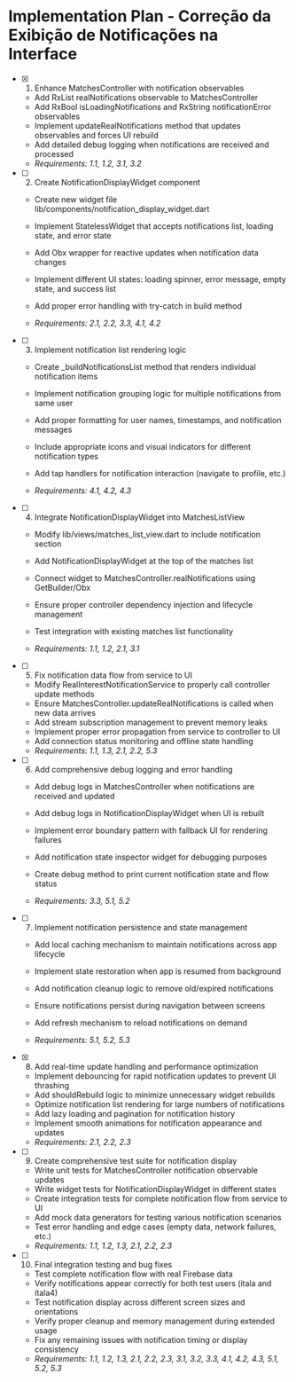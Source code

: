 # Implementation Plan - Correção da Exibição de Notificações na Interface

- [x] 1. Enhance MatchesController with notification observables


  - Add RxList<RealNotificationModel> realNotifications observable to MatchesController
  - Add RxBool isLoadingNotifications and RxString notificationError observables
  - Implement updateRealNotifications method that updates observables and forces UI rebuild
  - Add detailed debug logging when notifications are received and processed
  - _Requirements: 1.1, 1.2, 3.1, 3.2_



- [ ] 2. Create NotificationDisplayWidget component
  - Create new widget file lib/components/notification_display_widget.dart
  - Implement StatelessWidget that accepts notifications list, loading state, and error state
  - Add Obx wrapper for reactive updates when notification data changes
  - Implement different UI states: loading spinner, error message, empty state, and success list

  - Add proper error handling with try-catch in build method
  - _Requirements: 2.1, 2.2, 3.3, 4.1, 4.2_

- [ ] 3. Implement notification list rendering logic
  - Create _buildNotificationsList method that renders individual notification items
  - Implement notification grouping logic for multiple notifications from same user
  - Add proper formatting for user names, timestamps, and notification messages


  - Include appropriate icons and visual indicators for different notification types
  - Add tap handlers for notification interaction (navigate to profile, etc.)
  - _Requirements: 4.1, 4.2, 4.3_

- [ ] 4. Integrate NotificationDisplayWidget into MatchesListView
  - Modify lib/views/matches_list_view.dart to include notification section


  - Add NotificationDisplayWidget at the top of the matches list
  - Connect widget to MatchesController.realNotifications using GetBuilder/Obx
  - Ensure proper controller dependency injection and lifecycle management
  - Test integration with existing matches list functionality
  - _Requirements: 1.1, 1.2, 2.1, 3.1_


- [ ] 5. Fix notification data flow from service to UI
  - Modify RealInterestNotificationService to properly call controller update methods
  - Ensure MatchesController.updateRealNotifications is called when new data arrives
  - Add stream subscription management to prevent memory leaks
  - Implement proper error propagation from service to controller to UI
  - Add connection status monitoring and offline state handling
  - _Requirements: 1.1, 1.3, 2.1, 2.2, 5.3_



- [ ] 6. Add comprehensive debug logging and error handling
  - Add debug logs in MatchesController when notifications are received and updated
  - Add debug logs in NotificationDisplayWidget when UI is rebuilt
  - Implement error boundary pattern with fallback UI for rendering failures
  - Add notification state inspector widget for debugging purposes


  - Create debug method to print current notification state and flow status
  - _Requirements: 3.3, 5.1, 5.2_

- [ ] 7. Implement notification persistence and state management
  - Add local caching mechanism to maintain notifications across app lifecycle
  - Implement state restoration when app is resumed from background


  - Add notification cleanup logic to remove old/expired notifications
  - Ensure notifications persist during navigation between screens
  - Add refresh mechanism to reload notifications on demand
  - _Requirements: 5.1, 5.2, 5.3_

- [x] 8. Add real-time update handling and performance optimization



  - Implement debouncing for rapid notification updates to prevent UI thrashing
  - Add shouldRebuild logic to minimize unnecessary widget rebuilds
  - Optimize notification list rendering for large numbers of notifications
  - Add lazy loading and pagination for notification history
  - Implement smooth animations for notification appearance and updates
  - _Requirements: 2.1, 2.2, 2.3_

- [ ] 9. Create comprehensive test suite for notification display
  - Write unit tests for MatchesController notification observable updates
  - Write widget tests for NotificationDisplayWidget in different states
  - Create integration tests for complete notification flow from service to UI
  - Add mock data generators for testing various notification scenarios
  - Test error handling and edge cases (empty data, network failures, etc.)
  - _Requirements: 1.1, 1.2, 1.3, 2.1, 2.2, 2.3_

- [ ] 10. Final integration testing and bug fixes
  - Test complete notification flow with real Firebase data
  - Verify notifications appear correctly for both test users (itala and itala4)
  - Test notification display across different screen sizes and orientations
  - Verify proper cleanup and memory management during extended usage
  - Fix any remaining issues with notification timing or display consistency
  - _Requirements: 1.1, 1.2, 1.3, 2.1, 2.2, 2.3, 3.1, 3.2, 3.3, 4.1, 4.2, 4.3, 5.1, 5.2, 5.3_